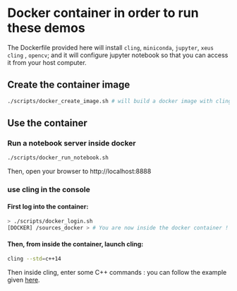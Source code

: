 
# Docker container in order to run these demos

The Dockerfile provided here will install `cling`, `miniconda`, `jupyter`, `xeus cling` , `opencv`; and it will configure
jupyter notebook so that you can access it from your host computer.

## Create the container image

````bash
./scripts/docker_create_image.sh # will build a docker image with cling (be patient, this requires 10 minutes)
````

## Use the container

### Run a notebook server inside docker

````bash
./scripts/docker_run_notebook.sh
````

Then, open your browser to http://localhost:8888

### use cling in the console

#### First log into the container:
````bash
> ./scripts/docker_login.sh
[DOCKER] /sources_docker > # You are now inside the docker container !
````

#### Then, from inside the container, launch cling:

````bash
cling --std=c++14
````

Then inside cling, enter some C++ commands : you can follow the example given [here](../Shell_Functional_REPL.html).
